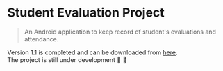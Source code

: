 # Student Evaluation Project
> An Android application to keep record of student's evaluations and attendance.

Version 1.1 is completed and can be downloaded from [here](https://drive.google.com/file/d/1y3DHdK7CiyHZt1zG8HpyosB-StqIoLw3/view?usp=sharing). <br>
The project is still under development :construction: :construction_worker:
